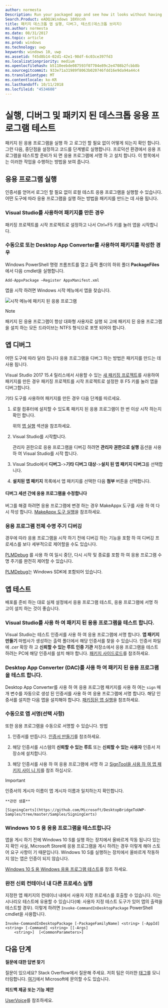 ```yaml
---
author: normesta
Description: Run your packaged app and see how it looks without having to sign it. Then, set breakpoints and step through code. When you're ready to test your app in a production environment, sign your app and then install it.
Search.Product: eADQiWindows 10XVcnh
title: 패키지 데스크톱 앱 실행, 디버그, 테스트(데스크톱 브리지)
ms.author: normesta
ms.date: 08/31/2017
ms.topic: article
ms.prod: windows
ms.technology: uwp
keywords: windows 10, uwp
ms.assetid: f45d8b14-02d1-42e1-98df-6c03ce397fd3
ms.localizationpriority: medium
ms.openlocfilehash: b5110eebde087593f07704e89c2e4708b2fcbb8b
ms.sourcegitcommit: 933e71a31989f8063b020746fdd16e9da94a44c4
ms.translationtype: MT
ms.contentlocale: ko-KR
ms.lasthandoff: 10/11/2018
ms.locfileid: "4534608"
---
```

# <a name="run-debug-and-test-a-packaged-desktop-application"></a>실행, 디버그 및 패키지 된 데스크톱 응용 프로그램 테스트

패키지 된 응용 프로그램을 실행 하 고 로그인 할 필요 없이 어떻게 되는지 확인 합니다. 그런 다음, 중단점을 설정하고 코드를 단계별로 실행합니다. 프로덕션 환경에서 응용 프로그램을 테스트할 준비가 되 면 응용 프로그램에 서명 하 고 설치 합니다. 이 항목에서는 이러한 작업을 수행하는 방법을 보여 줍니다.

<a id="run-app" />

## <a name="run-your-application"></a>응용 프로그램 실행

인증서를 얻어서 로그인 할 필요 없이 로컬 테스트 응용 프로그램을 실행할 수 있습니다. 어떤 도구에 따라 응용 프로그램을 실행 하는 방법을 패키지를 만드는 데 사용 됩니다.

### <a name="you-created-the-package-by-using-visual-studio"></a>Visual Studio를 사용하여 패키지를 만든 경우

패키징 프로젝트를 시작 프로젝트로 설정하고 나서 Ctrl+F5 키를 눌러 앱을 시작합니다.

### <a name="you-created-the-package-manually-or-by-using-the-desktop-app-converter"></a>수동으로 또는 Desktop App Converter를 사용하여 패키지를 작성한 경우

Windows PowerShell 명령 프롬프트를 열고 출력 폴더의 하위 폴더 **PackageFiles**에서 다음 cmdlet을 실행합니다.

```
Add-AppxPackage –Register AppxManifest.xml
```
앱을 시작 하려면 Windows 시작 메뉴에서 앱을 찾습니다.

![시작 메뉴에 패키지 된 응용 프로그램](images/desktop-to-uwp/converted-app-installed.png)

> [!NOTE]
> 패키지 된 응용 프로그램이 항상 대화형 사용자로 실행 되 고에 패키지 된 응용 프로그램을 설치 하는 모든 드라이브는 NTFS 형식으로 포맷 되어야 합니다.

## <a name="debug-your-app"></a>앱 디버그

어떤 도구에 따라 달라 집니다 응용 프로그램을 디버그 하는 방법은 패키지를 만드는 데 사용 됩니다.

Visual Studio 2017 15.4 릴리스에서 사용할 수 있는 [새 패키징 프로젝트](desktop-to-uwp-packaging-dot-net.md#new-packaging-project)를 사용하여 패키지를 만든 경우 패키징 프로젝트를 시작 프로젝트로 설정한 후 F5 키를 눌러 앱을 디버그합니다.

기타 도구를 사용하여 패키지를 만든 경우 다음 단계를 따르세요.

1. 로컬 컴퓨터에 설치할 수 있도록 패키지 된 응용 프로그램이 한 번 이상 시작 하는지 확인 합니다.

   위의 [앱 실행](#run-app) 섹션을 참조하세요.

2. Visual Studio를 시작합니다.

   관리자 권한으로 응용 프로그램을 디버깅 하려면 **관리자 권한으로 실행** 옵션을 사용 하 여 Visual Studio를 시작 합니다.

3. Visual Studio에서 **디버그**->**기타 디버그 대상**->**설치 된 앱 패키지 디버그**를 선택합니다.

4. **설치된 앱 패키지** 목록에서 앱 패키지를 선택한 다음 **첨부** 버튼을 선택합니다.

#### <a name="modify-your-application-in-between-debug-sessions"></a>디버그 세션 간에 응용 프로그램을 수정합니다

버그를 해결 하려면 응용 프로그램에 변경 하는 경우 MakeAppx 도구를 사용 하 여 다시 작성 합니다. [MakeAppx 도구 실행](desktop-to-uwp-manual-conversion.md#make-appx)을 참조하세요.

### <a name="debug-the-entire-application-lifecycle"></a>응용 프로그램 전체 수명 주기 디버깅

경우에 따라 응용 프로그램을 시작 하기 전에 디버깅 하는 기능을 포함 하 여 디버깅 프로세스를 보다 세부적으로 제어할을 수도 있습니다.

[PLMDebug](https://msdn.microsoft.com/library/windows/hardware/jj680085(v=vs.85).aspx) 를 사용 하 여 일시 중단, 다시 시작 및 종료를 포함 하 여 응용 프로그램 수명 주기를 완전히 제어할 수 있습니다.

[PLMDebug](https://msdn.microsoft.com/library/windows/hardware/jj680085(v=vs.85).aspx)는 Windows SDK에 포함되어 있습니다.

## <a name="test-your-app"></a>앱 테스트

배포를 준비 하는 대로 실제 설정에서 응용 프로그램 테스트, 응용 프로그램에 서명 하 고이 설치 하는 것이 좋습니다.

### <a name="test-an-application-that-you-packaged-by-using-visual-studio"></a>Visual Studio를 사용 하 여 패키지 된 응용 프로그램을 테스트 합니다.

Visual Studio는 테스트 인증서를 사용 하 여 응용 프로그램에 서명 합니다. **앱 패키지 만들기** 마법사가 생성하는 출력 폴더에서 해당 인증서를 찾을 수 있습니다. 인증서 파일에 *.cer* 확장 하 고 **신뢰할 수 있는 루트 인증 기관** 저장소에서 응용 프로그램을 테스트 하려는 PC에 해당 인증서를 설치 해야 합니다. [패키지 사이드로드](../packaging/packaging-uwp-apps.md#sideload-your-app-package)를 참조하세요.

### <a name="test-an-application-that-you-packaged-by-using-the-desktop-app-converter-dac"></a>Desktop App Converter (DAC)를 사용 하 여 패키지 된 응용 프로그램을 테스트 합니다.

Desktop App Converter를 사용 하 여 응용 프로그램 패키지를 사용 하 여는 ``sign`` 매개 변수를 자동으로 생성 된 인증서를 사용 하 여 응용 프로그램에 서명 합니다. 해당 인증서를 설치한 다음 앱을 설치해야 합니다. [패키징된 앱 실행](desktop-to-uwp-run-desktop-app-converter.md#run-app)을 참조하세요.   


### <a name="manually-sign-apps-optional"></a>수동으로 앱 서명(선택 사항)

또한 응용 프로그램을 수동으로 서명할 수 있습니다. 방법

1. 인증서를 만듭니다. [인증서 만들기](../packaging/create-certificate-package-signing.md)를 참조하세요.

2. 해당 인증서를 시스템의 **신뢰할 수 있는 루트** 또는 **신뢰할 수 있는 사용자** 인증서 저장소에 설치합니다.

3. 해당 인증서를 사용 하 여 응용 프로그램에 서명 하 고 [SignTool을 사용 하 여 앱 패키지 사이 니 지](../packaging/sign-app-package-using-signtool.md)를 참조 하십시오.

  > [!IMPORTANT]
  > 인증서의 게시자 이름이 앱 게시자 이름과 일치하는지 확인합니다.

    **관련 샘플**

    [SigningCerts](https://github.com/Microsoft/DesktopBridgeToUWP-Samples/tree/master/Samples/SigningCerts)


### <a name="test-your-application-for-windows-10-s"></a>Windows 10 S 용 응용 프로그램을 테스트합니다

앱을 게시 하기 전에 Windows 10 S를 실행 하는 장치에서 올바르게 작동 됩니다 있는지 확인 사실, Microsoft Store에 응용 프로그램을 게시 하려는 경우 이렇게 해야 스토어 요구 사항이 기 때문입니다. Windows 10 S를 실행하는 장치에서 올바르게 작동하지 않는 앱은 인증이 되지 않습니다.

[Windows 10 S 용 Windows 응용 프로그램 테스트](https://docs.microsoft.com/windows/uwp/porting/desktop-to-uwp-test-windows-s)를 참조 하세요.

### <a name="run-another-process-inside-the-full-trust-container"></a>완전 신뢰 컨테이너 내 다른 프로세스 실행

지정한 앱 패키지의 컨테이너 내에서 사용자 지정 프로세스를 호출할 수 있습니다. 이는 시나리오 테스트에 유용할 수 있습니다(예: 사용자 지정 테스트 도구가 있어 앱의 출력을 테스트할 경우). 이렇게 하려면 ```Invoke-CommandInDesktopPackage``` PowerShell cmdlet을 사용합니다.

```CMD
Invoke-CommandInDesktopPackage [-PackageFamilyName] <string> [-AppId] <string> [-Command] <string> [[-Args]
    <string>]  [<CommonParameters>]
```

## <a name="next-steps"></a>다음 단계

**질문에 대한 답변 찾기**

질문이 있으세요? Stack Overflow에서 질문해 주세요. 저희 팀은 이러한 [태그](http://stackoverflow.com/questions/tagged/project-centennial+or+desktop-bridge)를 모니터링합니다. [여기](https://social.msdn.microsoft.com/Forums/en-US/home?filter=alltypes&sort=relevancedesc&searchTerm=%5BDesktop%20Converter%5D)에서 Microsoft에 문의할 수도 있습니다.

**피드백 제공 또는 기능 제안**

[UserVoice](https://wpdev.uservoice.com/forums/110705-universal-windows-platform/category/161895-desktop-bridge-centennial)를 참조하세요.

